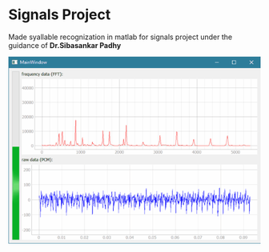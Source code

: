 # Signals Project 
Made syallable recognization in matlab for signals project under the guidance of **Dr.Sibasankar Padhy**

![demo](demo.gif)



